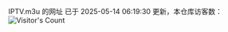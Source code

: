 IPTV.m3u 的网址 已于 2025-05-14 06:19:30 更新，本仓库访客数：![Visitor's Count](https://profile-counter.glitch.me/hero1898_tv/count.svg)
